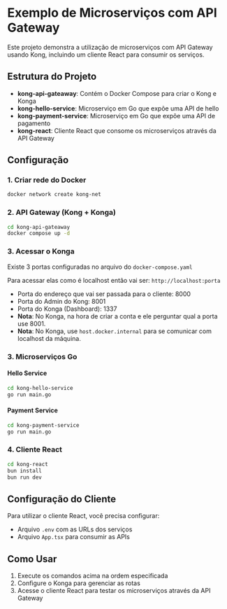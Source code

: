 # Exemplo de Microserviços com API Gateway

Este projeto demonstra a utilização de microserviços com API Gateway usando Kong, incluindo um cliente React para consumir os serviços.

## Estrutura do Projeto

- **kong-api-gateaway**: Contém o Docker Compose para criar o Kong e Konga
- **kong-hello-service**: Microserviço em Go que expõe uma API de hello
- **kong-payment-service**: Microserviço em Go que expõe uma API de pagamento
- **kong-react**: Cliente React que consome os microserviços através da API Gateway

## Configuração

### 1. Criar rede do Docker

```bash
docker network create kong-net
```

### 2. API Gateway (Kong + Konga)

```bash
cd kong-api-gateaway
docker compose up -d
```

### 3. Acessar o Konga

Existe 3 portas configuradas no arquivo do `docker-compose.yaml`

Para acessar elas como é localhost então vai ser: `http://localhost:porta`

- Porta do endereço que vai ser passada para o cliente: 8000
- Porta do Admin do Kong: 8001
- Porta do Konga (Dashboard): 1337
- **Nota**: No Konga, na hora de criar a conta e ele perguntar qual a porta use 8001.
- **Nota**: No Konga, use `host.docker.internal` para se comunicar com localhost da máquina.

### 3. Microserviços Go

#### Hello Service

```bash
cd kong-hello-service
go run main.go
```

#### Payment Service

```bash
cd kong-payment-service
go run main.go
```

### 4. Cliente React

```bash
cd kong-react
bun install
bun run dev
```

## Configuração do Cliente

Para utilizar o cliente React, você precisa configurar:

- Arquivo `.env` com as URLs dos serviços
- Arquivo `App.tsx` para consumir as APIs

## Como Usar

1. Execute os comandos acima na ordem especificada
2. Configure o Konga para gerenciar as rotas
3. Acesse o cliente React para testar os microserviços através da API Gateway
